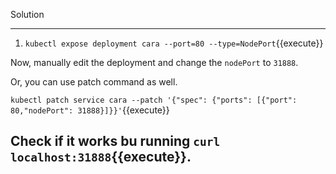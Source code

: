 Solution

---

1. `kubectl expose deployment cara --port=80 --type=NodePort`{{execute}}

Now, manually edit the deployment and change the `nodePort` to `31888`.

Or, you can use patch command as well.

`kubectl patch service cara --patch '{"spec": {"ports": [{"port": 80,"nodePort": 31888}]}}'`{{execute}}

Check if it works bu running `curl localhost:31888`{{execute}}.
---
<br/>
<br/>
